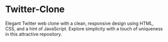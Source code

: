 # Twitter-Clone
Elegant Twitter web clone with a clean, responsive design using HTML, CSS, and a hint of JavaScript. Explore simplicity with a touch of uniqueness in this attractive repository.
